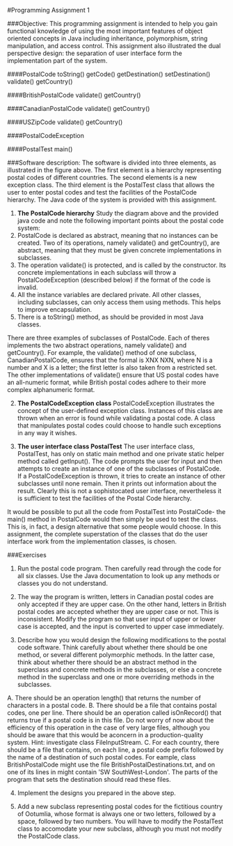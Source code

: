 #Programming Assignment 1

###Objective:
This programming assignment is intended to help you gain functional knowledge of using the most
important features of object oriented concepts in Java including inheritance, polymorphism, string
manipulation, and access control. This assignment also illustrated the dual perspective design: the
separation of user interface form the implementation part of the system.

####PostalCode
toString()
getCode()
getDestination()
setDestination()
validate()
getCountry()

####BritishPostalCode
validate()
getCountry()

####CanadianPostalCode
validate()
getCountry()

####USZipCode
validate()
getCountry()

####PostalCodeException

####PostalTest
main()

###Software description:
The software is divided into three elements, as illustrated in the figure above. The first element
is a hierarchy representing postal codes of different countries. The second elements is a new exception
class. The third element is the PostalTest class that allows the user to enter postal codes and test the
facilities of the PostalCode hierarchy. The Java code of the system is provided with this assignment.

1. **The PostalCode hierarchy**
Study the diagram above and the provided java code and note the following important points about the
postal code system:
  1. PostalCode is declared as abstract, meaning that no instances can be created. Two of its operations,
namely validate() and getCountry(), are abstract, meaning that they must be given concrete implementations
in subclasses.
  2. The operation validate() is protected, and is called by the constructor. Its concrete implementations
in each subclass will throw a PostalCodeException (described below) if the format of the code is invalid.
  3. All the instance variables are declared private. All other classes, including subclasses, can only
access them using methods. This helps to improve encapsulation.
  4. There is a toString() method, as should be provided in most Java classes.

There are three examples of subclasses of PostalCode. Each of theres implements the two abstract operations,
namely validate() and getCountry(). For example, the validate() method of one subclass, CanadianPostalCode,
ensures that the formal is XNX NXN, where N is a number and X is a letter; the first letter is also taken from
a restricted set. The other implementations of validate() ensure that US postal codes have an all-numeric
format, while British postal codes adhere to their more complex alphanumeric format.

2. **The PostalCodeException class**
PostalCodeException illustrates the concept of the user-defined exception class. Instances of this class
are thrown when an error is found while validating a postal code. A class that manipulates postal codes
could choose to handle such exceptions in any way it wishes.

3. **The user interface class PostalTest**
The user interface class, PostalTest, has only on static main method and one private static helper method
called getInput(). The code prompts the user for input and then attempts to create an instance of one of
the subclasses of PostalCode. If a PostalCodeException is thrown, it tries to create an instance of other
subclasses until none remain. Then it prints out information about the result. Clearly this is not a
sophistocated user interface, nevertheless it is sufficient to test the facilities of the Postal Code
hierarchy.

It would be possible to put all the code from PostalTest into PostalCode- the main() method in PostalCode
would then simply be used to test the class. This is, in fact, a design alternative that some people
would choose. In this assignment, the complete superstation of the classes that do the user interface
work from the implementation classes, is chosen.

###Exercises
1. Run the postal code program. Then carefully read through the code for all six classes. 
Use the Java documentation to look up any methods or classes you do not understand.

2. The way the program is written, letters in Canadian postal codes are only accepted if they
are upper case. On the other hand, letters in British postal codes are accepted whether they are
upper case or not. This is inconsistent. Modify the program so that user input of upper or lower
case is accepted, and the input is converted to upper case immediately.

3. Describe how you would design the following modifications to the postal code software. Think
carefully about whether there should be one method, or several different polymorphic methods.
In the latter case, think about whether there should be an abstract method in the superclass and
concrete methods in the subclasses, or else a concrete method in the superclass and one or more
overriding methods in the subclasses.

  A. There should be an operation length() that returns the number of characters in a postal code.
  B. There should be a file that contains postal codes, one per line. There should be an operation
called isOnRecord() that returns true if a postal code is in this file. Do not worry of now about
the efficiency of this operation in the case of very large files, although you should be aware that
this would be aconcern in a production-quality system. Hint: investigate class FileInputStream.
  C. For each country, there should be a file that contains, on each line, a postal code prefix
followed by the name of a destination of such postal codes. For eample, class BritishPostalCode
might use the file BritishPostalDestinations.txt, and on one of its lines in might contain 'SW
SouthWest-London'. The parts of the program that sets the destination should read these files.

4. Implement the designs you prepared in the above step.

5. Add a new subclass representing postal codes for the fictitious country of Ootumlia,
whose format is always one or two letters, followed by a space, followed by two numbers. You will
have to modify the PostalTest class to accomodate your new subclass, although you must not modify the
PostalCode class.
